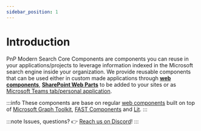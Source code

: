 ```yaml
---
sidebar_position: 1
---
```


# Introduction


PnP Modern Search Core Components are components you can reuse in your applications/projects to leverage information indexed in the Microsoft search engine inside your organization. We provide reusable components that can be used either in custom made applications through [**web components**](./web-components/available-components), [**SharePoint Web Parts**](./sharepoint-webparts/installation) to be added to your sites or as [Microsoft Teams tab/personal application](./teams-app/solution.md).

:::info
These components are base on regular [web components](https://developer.mozilla.org/en-US/docs/Web/Web_Components) built on top of [Microsoft Graph Toolkit](https://learn.microsoft.com/en-us/graph/toolkit/overview), [FAST Components](https://www.fast.design/) and [Lit](https://lit.dev/docs/).
:::

:::note Issues, questions?
    👉 [Reach us on Discord](https://discord.com/channels/1095788595010338956/1096363589620731944)!
:::
